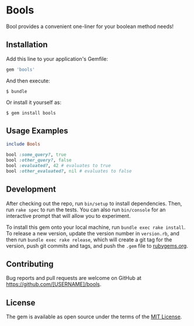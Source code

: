 # Bools

Bool provides a convenient one-liner for your boolean method needs!

## Installation

Add this line to your application's Gemfile:

```ruby
gem 'bools'
```

And then execute:

    $ bundle

Or install it yourself as:

    $ gem install bools

## Usage Examples

```ruby
include Bools

bool :some_query?, true
bool :other_query?, false
bool :evaluated?, 42 # evaluates to true
bool :other_evaluated?, nil # evaluates to false

```

## Development

After checking out the repo, run `bin/setup` to install dependencies. Then, run `rake spec` to run the tests. You can also run `bin/console` for an interactive prompt that will allow you to experiment.

To install this gem onto your local machine, run `bundle exec rake install`. To release a new version, update the version number in `version.rb`, and then run `bundle exec rake release`, which will create a git tag for the version, push git commits and tags, and push the `.gem` file to [rubygems.org](https://rubygems.org).

## Contributing

Bug reports and pull requests are welcome on GitHub at https://github.com/[USERNAME]/bools.


## License

The gem is available as open source under the terms of the [MIT License](http://opensource.org/licenses/MIT).
